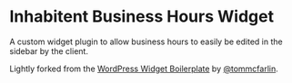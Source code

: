 # Inhabitent Business Hours Widget

A custom widget plugin to allow business hours to easily be edited in the sidebar by the client.


Lightly forked from the [WordPress Widget Boilerplate](https://github.com/tommcfarlin/WordPress-Widget-Boilerplate) by [@tommcfarlin](https://github.com/tommcfarlin).
